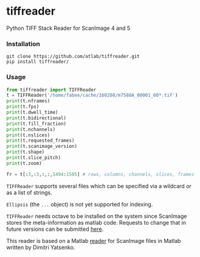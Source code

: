 # tiffreader
Python TIFF Stack Reader for ScanImage 4 and 5

### Installation
```shell
git clone https://github.com/atlab/tiffreader.git
pip install tiffreader/
```

### Usage
```python
from tiffreader import TIFFReader
t = TIFFReader('/home/fabee/cache/160208/m7588A_00001_00*.tif')
print(t.nframes)
print(t.fps)
print(t.dwell_time)
print(t.bidirectional)
print(t.fill_fraction)
print(t.nchannels)
print(t.nslices)
print(t.requested_frames)
print(t.scanimage_version)
print(t.shape)
print(t.slice_pitch)
print(t.zoom)

fr = t[:3,:3,:,:,1494:1505] # rows, columns, channels, slices, frames
```

`TIFFReader` supports several files which can be specified via a wildcard or as a list of strings.

`Ellipsis` (the `...` object) is not yet supported for indexing. 

`TIFFReader` needs octave to be installed on the system since ScanImage stores the meta-information as matlab code. Requests to change that in future versions can be submitted [here](http://scanimage.vidriotechnologies.com).

This reader is based on a Matlab [reader](https://github.com/atlab/commons/tree/master/lib/%2Bne7) for ScanImage files in Matlab written by Dimitri Yatsenko. 
